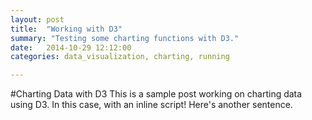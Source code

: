 ```yaml
---
layout: post
title:  "Working with D3"
summary: "Testing some charting functions with D3."
date:   2014-10-29 12:12:00
categories: data_visualization, charting, running

---
```


#Charting Data with D3
This is a sample post working on charting data using D3. In this case, with an inline script! Here's another sentence.

<div id="chart"></div>

<script type="text/javascript">
          var w = $("#chart").width();
          var h = Math.floor(w / 2);

          var marathon = [
              { "mile": 1, "time": '9:22' },
              { "mile": 2, "time": '7:29' },
              { "mile": 3, "time": '7:36' },
              { "mile": 4, "time": '6:55' },
              { "mile": 5, "time": '7:18' },
              { "mile": 6, "time": '6:52' },
              { "mile": 7, "time": '7:14' },
              { "mile": 8, "time": '7:08' },
              { "mile": 9, "time": '7:17' },
              { "mile": 10, "time": '7:01' },
              { "mile": 11, "time": '7:02' },
              { "mile": 12, "time": '7:15' },
              { "mile": 13, "time": '7:08' },
              { "mile": 14, "time": '7:18' },
              { "mile": 15, "time": '7:13' },
              { "mile": 16, "time": '7:26' },
              { "mile": 17, "time": '7:25' },
              { "mile": 18, "time": '7:20' },
              { "mile": 19, "time": '7:25' },
              { "mile": 20, "time": '7:40' },
              { "mile": 21, "time": '7:32' },
              { "mile": 22, "time": '7:52' },
              { "mile": 23, "time": '8:18' },
              { "mile": 24, "time": '7:24' },
              { "mile": 25, "time": '9:09' },
              { "mile": 26, "time": '9:22' },
              { "mile": 27, "time": '8:53' }
          ];

          var dataset = [];

          for (var i = 0; i < marathon.length; i++) {
            var time = marathon[i].time;
            var mins = parseFloat(time.substring(0, time.indexOf(":")));
            var secs = parseFloat(time.substring(time.indexOf(":") + 1)) / 60;
            dataset.push(mins + secs);
          }

          var xScale = d3.scale.ordinal()
                          .domain(d3.range(dataset.length))
                          .rangeRoundBands([0, w], 0.05);

          var yScale = d3.scale.linear()
                          .domain([0, d3.max(dataset)])
                          .range([0, h]);

          var svg = d3.select("#chart")
                      .append("svg")
                      .attr("width", w)
                      .attr("height", h);

          svg.selectAll("rect")
              .data(dataset)
              .enter()
              .append("rect")
              .attr("x", function(d, i) {
                return xScale(i);
              })
              .attr("y", function(d) {
                return h - yScale(d);
              })
              .attr("width", xScale.rangeBand())
              .attr("height", function(d) {
                return yScale(d);
              })
              .attr("fill", function(d) {
                return "rgb(0, 0, " + d3.range(dataset.length) + ")";
              });

          svg.selectAll("text")
              .data(dataset)
              .enter()
              .append("text")
              .text(function(d, i) {
                return marathon[i].time;
              })
              .attr("x", function(d, i) {
                return xScale(i) + xScale.rangeBand() / 2;
              })
              .attr("y", function(d) {
                return h - yScale(d) + 14;
              })
              .attr("font-family", "sans-serif")
              .attr("font-size", "11px")
              .attr("fill", "white")
              .attr("text-anchor", "middle");

          d3.select("p")
              .on("click", function() {
                var numValues = dataset.length;
                dataset = [];
                for (var i = 0; i < numValues; i++) {
                  var newNumber = Math.floor(Math.random() * 25);
                  dataset.push(newNumber);
                }

                svg.selectAll("rect")
                    .data(dataset)
                    .transition()
                    .delay(function(d, i) {
                      return i / dataset.length * 1000;
                    })
                    .duration(500)
                    .attr("y", function(d) {
                      return h - yScale(d);
                    })
                    .attr("height", function(d) {
                      return yScale(d);
                    })
                    .attr("fill", function(d) {
                      return "rgb(0, 0, " + (d * 10) + ")";
                    });

                svg.selectAll("text")
                    .data(dataset)
                    .transition()
                    .delay(function(d, i) {
                      return i / dataset.length * 1000;
                    })
                    .duration(500)
                    .text(function(d) {
                      return d;
                    })
                    .attr("y", function(d) {
                      return h - yScale(d) + 14;
                    })
              });
</script>
